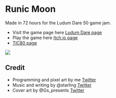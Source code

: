 # Runic Moon

Made in 72 hours for the Ludum Dare 50 game jam. 
* Visit the game page here [Ludum Dare page](https://ldjam.com/events/ludum-dare/50/runic-moon)
* Play the game here [Itch.io page](https://pke1029.itch.io/runic-moon)
* [TIC80 page](https://tic80.com/play?cart=2733)

![](media/video8.gif)

## Credit

* Programming and pixel art by me [Twitter](https://twitter.com/pke1029)
* Music and writing by @starling [Twitter](https://twitter.com/starlingoboe)
* Cover art by @Gs_presents [Twitter](https://twitter.com/Gs_presents)
